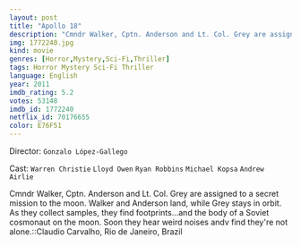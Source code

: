 ```yaml
---
layout: post
title: "Apollo 18"
description: "Cmndr Walker, Cptn. Anderson and Lt. Col. Grey are assigned to a secret mission to the moon. Walker and Anderson land, while Grey stays in orbit. As they collect samples, they find footprints...and the body of a Soviet cosmonaut on the moon. Soon they hear weird noises andv find they're not alone..."
img: 1772240.jpg
kind: movie
genres: [Horror,Mystery,Sci-Fi,Thriller]
tags: Horror Mystery Sci-Fi Thriller 
language: English
year: 2011
imdb_rating: 5.2
votes: 53148
imdb_id: 1772240
netflix_id: 70176655
color: E76F51
---
```

Director: `Gonzalo López-Gallego`  

Cast: `Warren Christie` `Lloyd Owen` `Ryan Robbins` `Michael Kopsa` `Andrew Airlie` 

Cmndr Walker, Cptn. Anderson and Lt. Col. Grey are assigned to a secret mission to the moon. Walker and Anderson land, while Grey stays in orbit. As they collect samples, they find footprints...and the body of a Soviet cosmonaut on the moon. Soon they hear weird noises andv find they're not alone.::Claudio Carvalho, Rio de Janeiro, Brazil